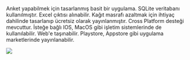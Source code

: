 Anket yapabilmek için tasarlanmış basit bir uygulama. SQLite veritabanı kullanılmıştır. Excel çıktısı alınabilir. Kağıt masrafı azaltmak için ihtiyaç dahilinde tasarlanıp ücretsiz olarak yayınlanmıştır.
Cross Platform desteği mevcuttur. İsteğe bağlı IOS, MacOS gibi işletim sistemlerinde de kullanılabilir.
Web'e taşınabilir.
Playstore, Appstore gibi uygulama marketlerinde yayınlanabilir.

<image src="https://github.com/akoc95/Anket-Uygulamasi-Android-Windows/blob/master/SurveyApp/Anket-Uygulamasi.png" />
